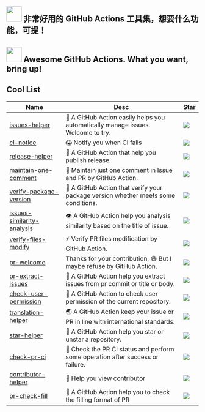 ## <img src="https://emojis.slackmojis.com/emojis/images/1588315024/8823/hyperkitty.gif?1588315024" width="40" /> 非常好用的 GitHub Actions 工具集，想要什么功能，可提！

## <img src="https://emojis.slackmojis.com/emojis/images/1621024394/39092/cat-roll.gif?1621024394" width="40" /> Awesome GitHub Actions. What you want, bring up!

## Cool List
| Name | Desc | Star |
| --- | --- | --- |
| [issues-helper](https://github.com/actions-cool/issues-helper) | 🤖 A GitHub Action easily helps you automatically manage issues. Welcome to try. | [![](https://img.shields.io/github/stars/actions-cool/issues-helper?style=flat-square&color=bright)](https://github.com/actions-cool/issues-helper/stargazers) |
| [ci-notice](https://github.com/actions-cool/ci-notice) | 😱 Notify you when CI fails | [![](https://img.shields.io/github/stars/actions-cool/ci-notice?style=flat-square&color=green)](https://github.com/actions-cool/ci-notice/stargazers) |
| [release-helper](https://github.com/actions-cool/release-helper) | 🤖 A GitHub Action that help you publish release. | [![](https://img.shields.io/github/stars/actions-cool/release-helper?style=flat-square&color=yellowgreen)](https://github.com/actions-cool/release-helper/stargazers) |
| [maintain-one-comment](https://github.com/actions-cool/maintain-one-comment) | 📌 Maintain just one comment in Issue and PR by GitHub Action. | [![](https://img.shields.io/github/stars/actions-cool/maintain-one-comment?style=flat-square&color=yellow)](https://github.com/actions-cool/maintain-one-comment/stargazers) |
| [verify-package-version](https://github.com/actions-cool/verify-package-version) | 🙏 A GitHub Action that verify your package version whether meets some conditions. | [![](https://img.shields.io/github/stars/actions-cool/verify-package-version?style=flat-square&color=orange)](https://github.com/actions-cool/verify-package-version/stargazers) |
| [issues-similarity-analysis](https://github.com/actions-cool/issues-similarity-analysis) | 👁 A GitHub Action help you analysis similarity based on the title of issue. | [![](https://img.shields.io/github/stars/actions-cool/issues-similarity-analysis?style=flat-square&color=red)](https://github.com/actions-cool/issues-similarity-analysis/stargazers) |
| [verify-files-modify](https://github.com/actions-cool/verify-files-modify) | ⚡ Verify PR files modification by GitHub Action. | [![](https://img.shields.io/github/stars/actions-cool/verify-files-modify?style=flat-square&color=blue)](https://github.com/actions-cool/verify-files-modify/stargazers) |
| [pr-welcome](https://github.com/actions-cool/pr-welcome) | Thanks for your contribution. 😅 But I maybe refuse by GitHub Action. | [![](https://img.shields.io/github/stars/actions-cool/pr-welcome?style=flat-square&color=blueviolet)](https://github.com/actions-cool/pr-welcome/stargazers) |
| [pr-extract-issues](https://github.com/actions-cool/pr-extract-issues) | 🤠 A GitHub Action help you extract issues from pr commit or title or body. | [![](https://img.shields.io/github/stars/actions-cool/pr-extract-issues?style=flat-square&color=%023ff69b4)](https://github.com/actions-cool/pr-extract-issues/stargazers) |
| [check-user-permission](https://github.com/actions-cool/check-user-permission) | 👮 A GitHub Action to check user permission of the current repository. | [![](https://img.shields.io/github/stars/actions-cool/check-user-permission?style=flat-square&color=bright)](https://github.com/actions-cool/check-user-permission/stargazers) |
| [translation-helper](https://github.com/actions-cool/translation-helper) | 🌏 A GitHub Action keep your issue or PR in line with international standards. | [![](https://img.shields.io/github/stars/actions-cool/translation-helper?style=flat-square&color=green)](https://github.com/actions-cool/translation-helper/stargazers) |
| [star-helper](https://github.com/actions-cool/star-helper) | 🌟 A GitHub Action help you star or unstar a repository. | [![](https://img.shields.io/github/stars/actions-cool/star-helper?style=flat-square&color=yellowgreen)](https://github.com/actions-cool/star-helper/stargazers) |
| [check-pr-ci](https://github.com/actions-cool/check-pr-ci) | 🚗 Check the PR CI status and perform some operation after success or failure. | [![](https://img.shields.io/github/stars/actions-cool/check-pr-ci?style=flat-square&color=yellow)](https://github.com/actions-cool/check-pr-ci/stargazers) |
| [contributor-helper](https://github.com/actions-cool/contributor-helper) | 🥳 Help you view contributor | [![](https://img.shields.io/github/stars/actions-cool/contributor-helper?style=flat-square&color=orange)](https://github.com/actions-cool/contributor-helper/stargazers) |
| [pr-check-fill](https://github.com/actions-cool/pr-check-fill) | 👀 A GitHub Action help you to check the filling format of PR | [![](https://img.shields.io/github/stars/actions-cool/pr-check-fill?style=flat-square&color=red)](https://github.com/actions-cool/pr-check-fill/stargazers) |